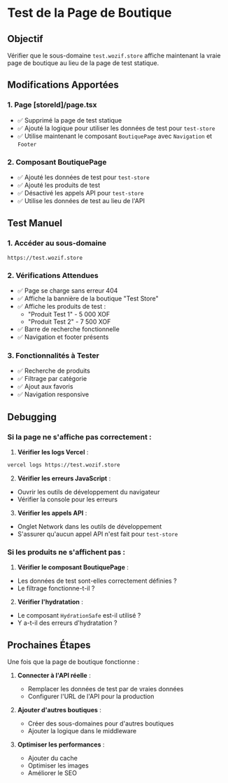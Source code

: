 # Test de la Page de Boutique

## Objectif
Vérifier que le sous-domaine `test.wozif.store` affiche maintenant la vraie page de boutique au lieu de la page de test statique.

## Modifications Apportées

### 1. Page [storeId]/page.tsx
- ✅ Supprimé la page de test statique
- ✅ Ajouté la logique pour utiliser les données de test pour `test-store`
- ✅ Utilise maintenant le composant `BoutiquePage` avec `Navigation` et `Footer`

### 2. Composant BoutiquePage
- ✅ Ajouté les données de test pour `test-store`
- ✅ Ajouté les produits de test
- ✅ Désactivé les appels API pour `test-store`
- ✅ Utilise les données de test au lieu de l'API

## Test Manuel

### 1. Accéder au sous-domaine
```
https://test.wozif.store
```

### 2. Vérifications Attendues
- ✅ Page se charge sans erreur 404
- ✅ Affiche la bannière de la boutique "Test Store"
- ✅ Affiche les produits de test :
  - "Produit Test 1" - 5 000 XOF
  - "Produit Test 2" - 7 500 XOF
- ✅ Barre de recherche fonctionnelle
- ✅ Navigation et footer présents

### 3. Fonctionnalités à Tester
- ✅ Recherche de produits
- ✅ Filtrage par catégorie
- ✅ Ajout aux favoris
- ✅ Navigation responsive

## Debugging

### Si la page ne s'affiche pas correctement :

1. **Vérifier les logs Vercel** :
```bash
vercel logs https://test.wozif.store
```

2. **Vérifier les erreurs JavaScript** :
- Ouvrir les outils de développement du navigateur
- Vérifier la console pour les erreurs

3. **Vérifier les appels API** :
- Onglet Network dans les outils de développement
- S'assurer qu'aucun appel API n'est fait pour `test-store`

### Si les produits ne s'affichent pas :

1. **Vérifier le composant BoutiquePage** :
- Les données de test sont-elles correctement définies ?
- Le filtrage fonctionne-t-il ?

2. **Vérifier l'hydratation** :
- Le composant `HydrationSafe` est-il utilisé ?
- Y a-t-il des erreurs d'hydratation ?

## Prochaines Étapes

Une fois que la page de boutique fonctionne :

1. **Connecter à l'API réelle** :
   - Remplacer les données de test par de vraies données
   - Configurer l'URL de l'API pour la production

2. **Ajouter d'autres boutiques** :
   - Créer des sous-domaines pour d'autres boutiques
   - Ajouter la logique dans le middleware

3. **Optimiser les performances** :
   - Ajouter du cache
   - Optimiser les images
   - Améliorer le SEO
